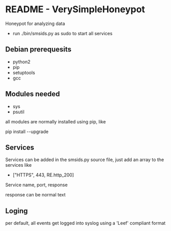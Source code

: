 README - VerySimpleHoneypot
====
Honeypot for analyzing  data

* run ./bin/smsids.py as sudo to start all services

## Debian prerequesits
* python2 
* pip
* setuptools
* gcc

## Modules needed
* sys
* psutil

all modules are normally installed using pip, like

pip install --upgrade <name>

## Services
Services can be added in the smsids.py source file, just add an array to the services like

* ["HTTPS", 443, RE.http_200]

Service name, port, response

response can be normal text 

## Loging
per default, all events get logged into syslog using a 'Leef' compliant format


